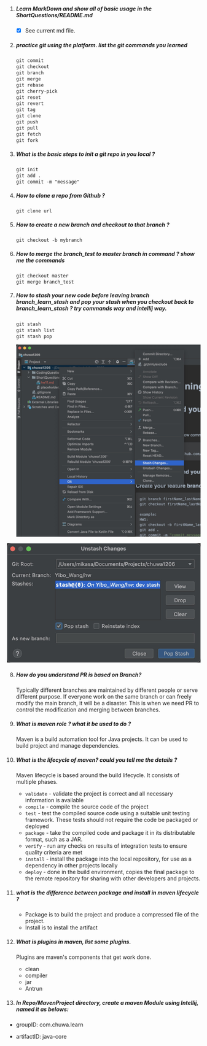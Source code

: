 1. ##### Learn MarkDown and show all of basic usage in the ShortQuestions/README.md

   - [x] See current md file.

2. ##### practice git using the platform. list the git commands you learned

   ```
   git commit
   git checkout
   git branch
   git merge
   git rebase
   git cherry-pick
   git reset
   git revert
   git tag
   git clone
   git push
   git pull
   git fetch
   git fork
   ```

   

3. ##### What is the basic steps to init a git repo in you local ?

   ```
   git init
   git add .
   git commit -m "message"
   ```

4. ##### How to clone a repo from Github ?

   ```
   git clone url
   ```

5. ##### How to create a new branch and checkout to that branch ?

   ```
   git checkout -b mybranch
   ```

6. ##### How to merge the branch_test to master branch in command ? show me the commands

   ```
   git checkout master
   git merge branch_test
   ```

   

7. ##### How to stash your new code before leaving branch branch_learn_stash and pop your stash when you checkout back to branch_learn_stash ? try commands way and intellij way.

   ```
   git stash
   git stash list
   git stash pop
   ```

   


   ![](images/stash.jpg)

![](images/unstash.jpg)

8. ##### How do you understand PR is based on Branch?

   Typically different branches are maintained by different people or serve different purpose. If everyone work on the same branch or can freely modify the main branch, it will be a disaster. This is when we need PR to control the modification and merging between branches.

9. ##### What is maven role ? what it be used to do ?

   Maven is a build automation tool for Java projects. It can be used to build project and manage dependencies. 

10. ##### What is the lifecycle of maven? could you tell me the details ?

    Maven lifecycle is based around the build lifecycle. It consists of multiple phases.

    - `validate` - validate the project is correct and all necessary information is available
    - `compile` - compile the source code of the project
    - `test` - test the compiled source code using a suitable unit testing framework. These tests should not require the code be packaged or deployed
    - `package` - take the compiled code and package it in its distributable format, such as a JAR.
    - `verify` - run any checks on results of integration tests to ensure quality criteria are met
    - `install` - install the package into the local repository, for use as a dependency in other projects locally
    - `deploy` - done in the build environment, copies the final package to the remote repository for sharing with other developers and projects.

11. ##### what is the difference between package and install in maven lifecycle ?

    - Package is to build the project and produce a compressed file of the project.
    - Install is to install the artifact 

    


12. ##### What is plugins in maven, list some plugins.

    Plugins are maven's components that get work done.

    - clean
    - compiler
    - jar
    - Antrun

13. ##### In Repo/MavenProject directory, create a maven Module using Intellij, named it as belows:

   - groupID: com.chuwa.learn

   - artifactID: java-core
